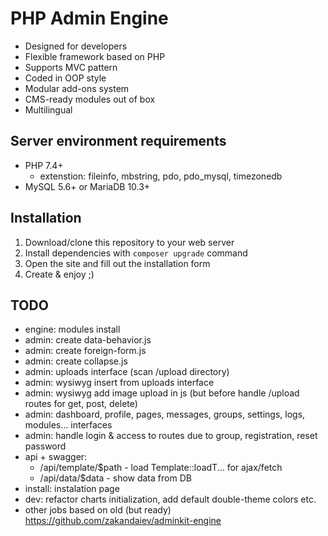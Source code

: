 # PHP Admin Engine
* Designed for developers
* Flexible framework based on PHP
* Supports MVC pattern
* Coded in OOP style
* Modular add-ons system
* CMS-ready modules out of box
* Multilingual

## Server environment requirements
* PHP 7.4+
  * extenstion: fileinfo, mbstring, pdo, pdo_mysql, timezonedb
* MySQL 5.6+ or MariaDB 10.3+

## Installation
1. Download/clone this repository to your web server
2. Install dependencies with `composer upgrade` command
3. Open the site and fill out the installation form
4. Create & enjoy ;)

## TODO
* engine: modules install
* admin: create data-behavior.js
* admin: create foreign-form.js
* admin: create collapse.js
* admin: uploads interface (scan /upload directory)
* admin: wysiwyg insert from uploads interface
* admin: wysiwyg add image upload in js (but before handle /upload routes for get, post, delete)
* admin: dashboard, profile, pages, messages, groups, settings, logs, modules... interfaces
* admin: handle login & access to routes due to group, registration, reset password
* api + swagger:
  * /api/template/$path - load Template::loadT... for ajax/fetch
  * /api/data/$data - show data from DB
* install: instalation page
* dev: refactor charts initialization, add default double-theme colors etc.
* other jobs based on old (but ready) https://github.com/zakandaiev/adminkit-engine

